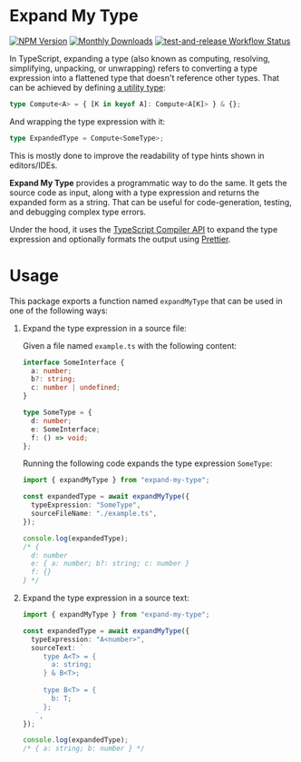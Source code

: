 # Expand My Type

<div class="paragraph">

<span class="image"><a href="https://www.npmjs.com/package/expand-my-type" class="image"><img src="https://img.shields.io/npm/v/expand-my-type" alt="NPM Version" /></a></span> <span class="image"><a href="https://www.npmjs.com/package/expand-my-type" class="image"><img src="https://img.shields.io/npm/dm/expand-my-type" alt="Monthly Downloads" /></a></span> <span class="image"><a href="https://github.com/fardjad/node-expand-my-type/actions" class="image"><img src="https://img.shields.io/github/actions/workflow/status/fardjad/node-expand-my-type/test-and-release.yml?branch=main" alt="test-and-release Workflow Status" /></a></span>

</div>

In TypeScript, expanding a type (also known as computing, resolving,
simplifying, unpacking, or unwrapping) refers to converting a type expression
into a flattened type that doesn't reference other types. That can be achieved
by defining [a utility type][compute-type]:

```typescript
type Compute<A> = { [K in keyof A]: Compute<A[K]> } & {};
```

And wrapping the type expression with it:

```typescript
type ExpandedType = Compute<SomeType>;
```

This is mostly done to improve the readability of type hints shown in editors/IDEs.

**Expand My Type** provides a programmatic way to do the same. It gets the
source code as input, along with a type expression and returns the expanded
form as a string. That can be useful for code-generation, testing, and debugging
complex type errors.

Under the hood, it uses the [TypeScript Compiler API][ts-compiler-api] to expand
the type expression and optionally formats the output using
[Prettier][prettier].

# Usage

This package exports a function named `expandMyType` that can be used in one of
the following ways:

1. Expand the type expression in a source file:

   Given a file named `example.ts` with the following content:

   ```typescript
   interface SomeInterface {
     a: number;
     b?: string;
     c: number | undefined;
   }

   type SomeType = {
     d: number;
     e: SomeInterface;
     f: () => void;
   };
   ```

   Running the following code expands the type expression `SomeType`:

   ```typescript
   import { expandMyType } from "expand-my-type";

   const expandedType = await expandMyType({
     typeExpression: "SomeType",
     sourceFileName: "./example.ts",
   });

   console.log(expandedType);
   /* {
     d: number
     e: { a: number; b?: string; c: number }
     f: {}
   } */
   ```

2. Expand the type expression in a source text:

   ```typescript
   import { expandMyType } from "expand-my-type";

   const expandedType = await expandMyType({
     typeExpression: "A<number>",
     sourceText: `
        type A<T> = {
          a: string;
        } & B<T>;
    
        type B<T> = {
          b: T;
        };
      `,
   });

   console.log(expandedType);
   /* { a: string; b: number } */
   ```

[compute-type]: https://github.com/microsoft/TypeScript/blob/main/tests/cases/compiler/computedTypesKeyofNoIndexSignatureType.ts
[prettier]: https://prettier.io
[ts-compiler-api]: https://github.com/microsoft/TypeScript/wiki/Using-the-Compiler-API
